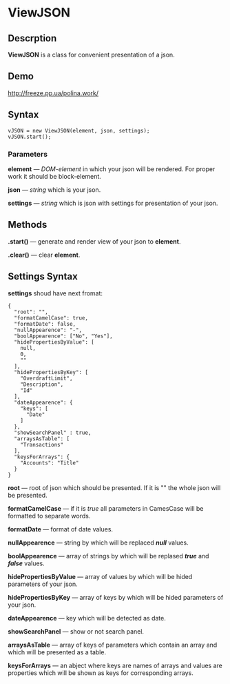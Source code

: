 # ViewJSON

## Descrption

**ViewJSON** is a class for convenient presentation of a json.

## Demo

http://freeze.pp.ua/polina.work/

## Syntax

```
vJSON = new ViewJSON(element, json, settings);
vJSON.start();
```

### Parameters

**element** — _DOM-element_ in which your json will be rendered. For proper work it should be block-element.

**json** — _string_ which is your json.

**settings** — _string_ which is json with settings for presentation of your json.

## Methods

**.start()** — generate and render view of your json to **element**.

**.clear()** — clear **element**.

## Settings Syntax

**settings** shoud have next fromat:

```
{
  "root": "",
  "formatCamelCase": true,
  "formatDate": false,
  "nullAppearence": "-",
  "boolAppearence": ["No", "Yes"],
  "hidePropertiesByValue": [
    null,
    0,
    ""
  ],
  "hidePropertiesByKey": [
    "OverdraftLimit",
    "Description",
    "Id"
  ],
  "dateAppearence": {
    "keys": [
      "Date"
    ]
  },
  "showSearchPanel" : true,
  "arraysAsTable": [
    "Transactions"
  ],
  "keysForArrays": {
    "Accounts": "Title"
  }
}
```

**root** — root of json which should be presented. If it is "" the whole json will be presented.

**formatCamelCase** — if it is _true_ all parameters in CamesCase will be formatted to separate words.

**formatDate** — format of date values.

**nullAppearence** — string by which will be replaced **_null_** values.

**boolAppearence** — array of strings by which will be replased **_true_** and **_false_** values.

**hidePropertiesByValue** — array of values by which will be hided parameters of your json.

**hidePropertiesByKey** — array of keys by which will be hided parameters of your json.

**dateAppearence** — key which will be detected as date.

**showSearchPanel** — show or not search panel.

**arraysAsTable** — array of keys of parameters which contain an array and which will be presented as a table.

**keysForArrays** — an abject where keys are names of arrays and values are properties which will be shown as keys for corresponding arrays.
